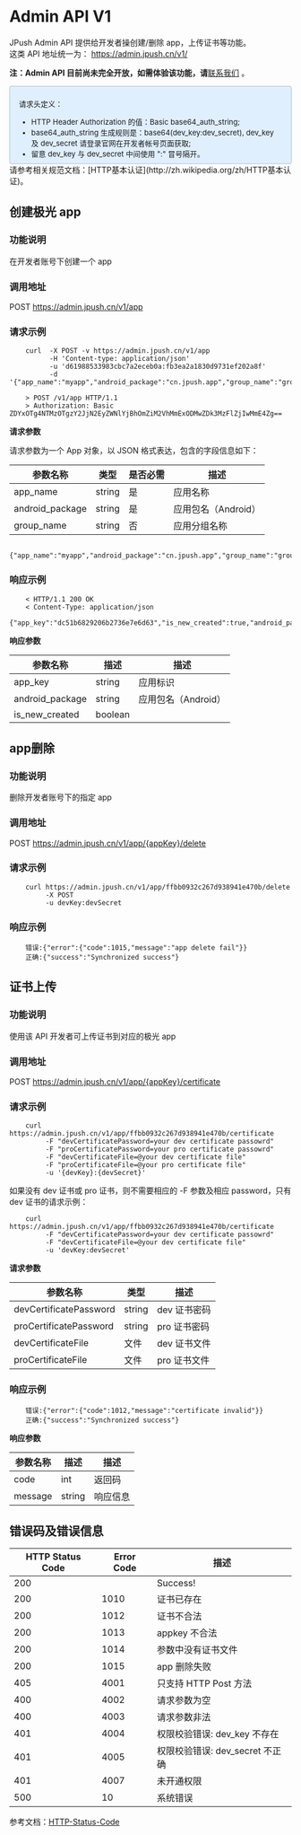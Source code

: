 # Admin API V1
JPush Admin API 提供给开发者操创建/删除 app，上传证书等功能。  
这类 API 地址统一为： https://admin.jpush.cn/v1/

**注：Admin API 目前尚未完全开放，如需体验该功能，请**[联系我们](https://www.jiguang.cn/accounts/business_contact?fromPage=push) 。


<div style="font-size:13px;background: #E0EFFE;border: 1px solid #ACBFD7;border-radius: 3px;padding: 8px 16px;">
<p>请求头定义：</p>
<ul style="margin-bottom: 0;">
<li>HTTP Header Authorization 的值：Basic base64_auth_string;</li>
<li>base64_auth_string 生成规则是：base64(dev_key:dev_secret), dev_key 及 dev_secret 请登录官网在开发者帐号页面获取;</li>
<li>留意 dev_key 与 dev_secret 中间使用 ":" 冒号隔开。</li>
</ul>
</div>
请参考相关规范文档：[HTTP基本认证](http://zh.wikipedia.org/zh/HTTP基本认证)。

## 创建极光 app

### 功能说明  
在开发者账号下创建一个 app

### 调用地址

POST https://admin.jpush.cn/v1/app

### 请求示例

```
	curl  -X POST -v https://admin.jpush.cn/v1/app
		  -H 'Content-type: application/json'
		  -u 'd61988533983cbc7a2eceb0a:fb3ea2a1830d9731ef202a8f'
		  -d '{"app_name":"myapp","android_package":"cn.jpush.app","group_name":"groupOne"}'

	> POST /v1/app HTTP/1.1
	> Authorization: Basic ZDYxOTg4NTMzOTgzY2JjN2EyZWNlYjBhOmZiM2VhMmExODMwZDk3MzFlZjIwMmE4Zg==
```



**请求参数**

请求参数为一个 App 对象，以 JSON 格式表达，包含的字段信息如下：


参数名称           | 类型          |是否必需  |描述
---------------- | ------------  | -------- | ------------
app_name         |string 	      | 是       |应用名称
android_package  |string 	      | 是       |应用包名（Android）
group_name       |string 	      | 否       |应用分组名称

```
	{"app_name":"myapp","android_package":"cn.jpush.app","group_name":"groupOne"}
```

### 响应示例

```
	< HTTP/1.1 200 OK
	< Content-Type: application/json
	{"app_key":"dc51b6829206b2736e7e6d63","is_new_created":true,"android_package":"cn.jpush.app"}
```

**响应参数**

参数名称          | 描述         |描述
---------------- | ----------- | ------------
app_key          |string 	    | 应用标识
android_package  |string 	    | 应用包名（Android）
is_new_created   |boolean 	    |

## app删除

### 功能说明

删除开发者账号下的指定 app

### 调用地址

POST https://admin.jpush.cn/v1/app/{appKey}/delete

### 请求示例

```
    curl https://admin.jpush.cn/v1/app/ffbb0932c267d938941e470b/delete
         -X POST
         -u devKey:devSecret
```

### 响应示例

```
    错误:{"error":{"code":1015,"message":"app delete fail"}}
    正确:{"success":"Synchronized success"}
```


## 证书上传

### 功能说明

使用该 API 开发者可上传证书到对应的极光 app 

### 调用地址

POST https://admin.jpush.cn/v1/app/{appKey}/certificate

### 请求示例

```
    curl https://admin.jpush.cn/v1/app/ffbb0932c267d938941e470b/certificate
         -F "devCertificatePassword=your dev certificate passowrd"
         -F "proCertificatePassword=your pro certificate passowrd"
         -F "devCertificateFile=@your dev certificate file"
         -F "proCertificateFile=@your pro certificate file"
         -u '{devKey}:{devSecret}'
```

   如果没有 dev 证书或 pro 证书，则不需要相应的 -F 参数及相应 password，只有 dev 证书的请求示例：

```
    curl https://admin.jpush.cn/v1/app/ffbb0932c267d938941e470b/certificate
         -F "devCertificatePassword=your dev certificate passowrd"
         -F "devCertificateFile=@your dev certificate file"
         -u 'devKey:devSecret'
```

**请求参数**

参数名称                 | 类型           |描述
----------------------  | ------------  | ----------
devCertificatePassword  |string 	    |dev 证书密码
proCertificatePassword  |string 	    |pro 证书密码
devCertificateFile      |文件 	        |dev 证书文件
proCertificateFile      |文件 	        |pro 证书文件

### 响应示例

```
    错误:{"error":{"code":1012,"message":"certificate invalid"}}
    正确:{"success":"Synchronized success"}
```

**响应参数**

参数名称          | 描述         |描述
---------------- | ----------- | ------------
code             |int 	       | 返回码
message          |string 	   | 响应信息


## 错误码及错误信息

HTTP Status Code| Error Code|描述|
----- | ----- | ----- |
200| |Success!|
200|1010|证书已存在|
200|1012|证书不合法|
200|1013|appkey 不合法|
200|1014|参数中没有证书文件|
200|1015|app 删除失败|
405|4001|只支持 HTTP Post 方法|
400|4002|请求参数为空|
400|4003|请求参数非法|
401|4004|权限校验错误: dev_key 不存在|
401|4005|权限校验错误: dev_secret 不正确|
401|4007|未开通权限|
500|10|系统错误|

参考文档：[HTTP-Status-Code](http_status_code)
